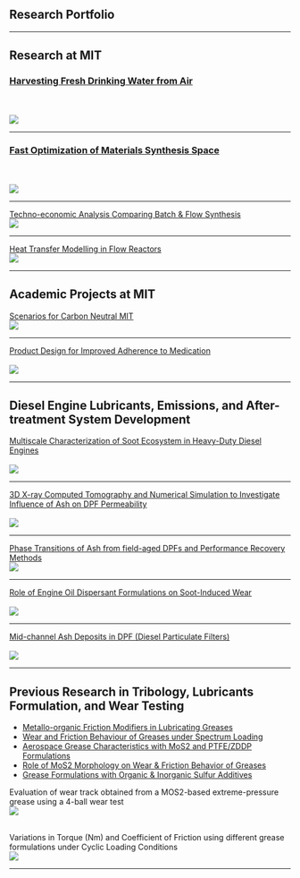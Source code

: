 ## Research Portfolio

---
## Research at MIT 

### [Harvesting Fresh Drinking Water from Air](/AWC.md)
<br><br>
<img src="images/AWC1.JPG?raw=true"/>

---
### [Fast Optimization of Materials Synthesis Space](/synthesis_space.md)
<br><br>
<img src="images/NiBTDD1a.JPG?raw=true"/>

---
[Techno-economic Analysis Comparing Batch & Flow Synthesis](/TEA.md)
<br>
<img src="images/TEA2.JPG?raw=true"/>

---
[Heat Transfer Modelling in Flow Reactors](/heat_transfer.md)
<br>
<img src="images/Parametric Sweep (2D - Temp) 5,15,60 min.gif?raw=true"/>

---

## Academic Projects at MIT

[Scenarios for Carbon Neutral MIT](/carbon_neutral.md)
<br>
<img src="images/ScenarioA.JPG?raw=true"/>

---
[Product Design for Improved Adherence to Medication](/prod_design.md)
<br><br>
<img src="images/PD1.JPG?raw=true"/>

---
## Diesel Engine Lubricants, Emissions, and After-treatment System Development

[Multiscale Characterization of Soot Ecosystem in Heavy-Duty Diesel Engines](/diesel_soot.md)
<br><br>
<img src="images/Diesel1.JPG?raw=true"/>

---
[3D X-ray Computed Tomography and Numerical Simulation to Investigate Influence of Ash on DPF Permeability](/midchannel_ash.md)
<br><br>
<img src="images/Diesel5a.JPG?raw=true"/>

---
[Phase Transitions of Ash from field-aged DPFs and Performance Recovery Methods](/performance_recovery.md)
<br>
<img src="images/Diesel3.JPG?raw=true"/>

---
[Role of Engine Oil Dispersant Formulations on Soot-Induced Wear](/soot_induced_wear.md)
<br><br>
<img src="images/Diesel4.JPG?raw=true"/>

---
[Mid-channel Ash Deposits in DPF (Diesel Particulate Filters)](/midchannel_ash.md)
<br><br>
<img src="images/Diesel2.JPG?raw=true"/>

---

## Previous Research in Tribology, Lubricants Formulation, and Wear Testing

- [Metallo-organic Friction Modifiers in Lubricating Greases](https://doi.org/10.1080/17515831.2018.1542790)
- [Wear and Friction Behaviour of Greases under Spectrum Loading](https://rc.library.uta.edu/uta-ir/handle/10106/25525)
- [Aerospace Grease Characteristics with MoS2 and PTFE/ZDDP Formulations](https://doi.org/10.3390/lubricants3040687)
- [Role of MoS2 Morphology on Wear & Friction Behavior of Greases](https://doi.org/10.1002/ls.1296)
- [Grease Formulations with Organic & Inorganic Sulfur Additives](https://doi.org/10.2474/trol.12.162)

Evaluation of wear track obtained from a MOS2-based extreme-pressure grease using a 4-ball wear test<br>
<img src="images/Wear1.JPG?raw=true"/> <br><br>

Variations in Torque (Nm) and Coefficient of Friction using different grease formulations under Cyclic Loading Conditions<br>
<img src="images/Wear2.JPG?raw=true"/>

---


